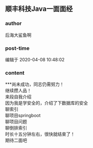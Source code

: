 ## 顺丰科技Java一面面经
### author 
后海大鲨鱼啊
### post-time 

编辑于  2020-04-08 10:48:02
### content 
<div class="post-topic-des nc-post-content">
 <div>
  ***尚未成功，同志仍需努力！
 </div>
 <div>
  继续攒人品！
 </div>
 <div>
  来段自我介绍
 </div>
 <div>
  因为我是学安全的，介绍了下数据库的安全
 </div>
 <div>
  聊索引
 </div>
 <div>
  聊项目springboot
 </div>
 <div>
  聊项目问题
 </div>
 <div>
  聊倒排索引
 </div>
 <div>
  时长十五分钟左右，很快就结束了！
 </div>
 <div>
  期待二面吧
 </div>
</div>
